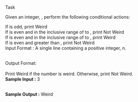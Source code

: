 
Task<br>

Given an integer, , perform the following conditional actions:<br>

If  is odd, print Weird<br>
If  is even and in the inclusive range of  to , print Not Weird<br>
If  is even and in the inclusive range of  to , print Weird<br>
If  is even and greater than , print Not Weird<br>
Input Format : A single line containing a positive integer, n.<br>

<br>
Output Format:<br>
<br>
Print Weird if the number is weird. Otherwise, print Not Weird.
<br>
<b>Sample Input :</b> 3
<br><br>

<b>Sample Output :</b> Weird
